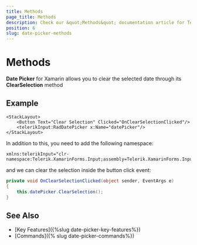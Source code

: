 ```yaml
---
title: Methods
page_title: Methods
description: Check our &quot;Methods&quot; documentation article for Telerik DatePicker for Xamarin control.
position: 6
slug: date-picker-methods
---
```


# Methods

**Date Picker** for Xamarin allows you to clear the selected date through its **ClearSelection** method

## Example

```XAML
<StackLayout>
    <Button Text="Clear Selection" Clicked="OnClearSelectionClicked"/>
    <telerikInput:RadDatePicker x:Name="datePicker"/>
</StackLayout>
```

In addition to this, you need to add the following namespace:

```XAML
xmlns:telerikInput="clr-namespace:Telerik.XamarinForms.Input;assembly=Telerik.XamarinForms.Input"
```

and we can clear the selection inside the button click event:

```C#
private void OnClearSelectionClicked(object sender, EventArgs e)
{
    this.datePicker.ClearSelection();
}
```

## See Also

- [Key Features]({%slug date-picker-key-features%})
- [Commands]({% slug date-picker-commands%})